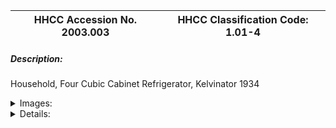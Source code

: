 | **HHCC Accession No. 2003.003** |**HHCC Classification Code:  1.01-4**|
| ----------- | ----------- |
##### Description:
Household, Four Cubic Cabinet Refrigerator, Kelvinator 1934


<details>
	<summary>Images:</summary>
<div class="gallery gallery-wrapper--full" contenteditable="false" data-is-empty="false" data-translation="Add images" data-columns="6">
<figure class="gallery__item"><a href="#DOMAIN_NAME#gallery/1.01-4b.jpg" data-size="512x768"><img src="#DOMAIN_NAME#gallery/1.01-4b-thumbnail.jpg" alt=""></a></figure>
<figure class="gallery__item"><a href="#DOMAIN_NAME#gallery/1.01-4c.jpg" data-size="512x768"><img src="#DOMAIN_NAME#gallery/1.01-4c-thumbnail.jpg" alt=""></a></figure>
<figure class="gallery__item"><a href="#DOMAIN_NAME#gallery/1.01-4d.jpg" data-size="512x768"><img src="#DOMAIN_NAME#gallery/1.01-4d-thumbnail.jpg" alt=""></a></figure>
<figure class="gallery__item"><a href="#DOMAIN_NAME#gallery/1.01-4.jpg" data-size="512x768"><img src="#DOMAIN_NAME#gallery/1.01-4-thumbnail.jpg" alt=""></a></figure>
<figure class="gallery__item"><a href="#DOMAIN_NAME#gallery/1.01-4a.jpg" data-size="512x768"><img src="#DOMAIN_NAME#gallery/1.01-4a-thumbnail.jpg" alt=""></a></figure>
</div>
</details>


<details>
	<summary>Details:</summary>

##### Group:
1.01 Unitary Refrig and A/C Equipment and Systems - Household Cabinet Refrigerators

##### Make:
Kelvinator

##### Manufacturer:
Kelvinator of Canada, London Ontario

##### Model:
N, See Note #1

##### Serial No.:
See Note #1

##### Size:
24x23x51'

##### Weight:
250 lbs.

##### Circa:
1934

##### Rating:
Rare, Exhibit quality

##### Patent Date/Number:


##### Provenance:
From York County (York Region) Ontario, once a rich agricultural hinterlands, attracting early settlement in the last years of the 18th century. Located on the north slopes of the Oak Ridges Moraine, within 20 miles of Toronto, the County would also attract early ex-urban development, to be come a wealthy market place for the emerging household and consumer technologies of the early and mid 20th century. 

This artifact was discovered in the 1950's in the used stock of T. H. Oliver, Refrigeration and Electric Sales and Service, Aurora, Ontario, an early worker in the field of agricultural, industrial and consumer technology.

##### Type and Design:
Operating system, compression refrigeration type, theoretical Carnot cycle. 
Design: unitary design and construction with insulated refrigerated cabinet, evaporator and expansion valve, and self-contained refrigerant condensing unit, electric motor driven. 

Refrigerating Unit (Condensing Unit): Type: Self-contained condensing unit with belt driven compressor, single-phase electric motor, and air-cooled condenser. Design: Non-hermetic design, steel base with coil spring mounting, 

Evaporator: Original Kelvinator porcelain on steel, high side float evaporator Part No. 13561 upgraded with Kelvinator stainless steel 'modernizing' evaporator Part No. 122628 (See THOC Ref.. 1.6, P23).

##### Construction:


##### Material:


##### Special Features:


##### Accessories:


##### Capacities:


##### Performance Characteristics:


##### Operation:


##### Control and Regulation:


##### Targeted Market Segment:


##### Consumer Acceptance:


##### Merchandising:


##### Market Price:


##### Technological Significance:
Unitary Refrigeration Equipment: The idea of a unitary piece of refrigeration or air conditioning equipment was a significant one in its own right, one that had to wait its time. The scientists, engineers and inventors in the early years of the 20th century were intrigued and obsessed with the power of the technology and of its possible market potential. What they saw was the newly discovered principles of physics and heat engines - following, for example, the early works of Carnot, Faraday, Kelvin, and the later work of Perkins, Larsen and Carrier, to name a few. 

They understood the promise of the technology for the public good, not to say its consumer sales potential. Early engineering work advanced on a multiple fronts with development of compressors, heat exchangers, valves and piping variously strung together in configurations that would be found to work, but only after much experimentation.

The arrival of unitary equipment, all those parts organised into a single whole, a single unit of construction, a 'black box', that could be offered to the consumer market was a significant technological and cultural event. Technologically the refrigerator would need to be seen to be safe, reliable, maintainable and useful. As well, in order to attract the development capital needed, it must be seen as potentially saleable and affordable, contributing to life's needs and desires. Its socio- cultural and economic significance was marked, for it would change much. As Canadians we would quickly come enjoy potentially healthier lives, expect new levels of comfort and convenience, with a broader, safer, more diverse and enjoyable diet. 

Canadians would quickly come to think of their day differently, for the day would be defined and punctuated in different ways than ever before, as a result of the introduction of modern, electric, household appliances, of which refrigerators, freezers and room air conditioners would be a central part, by the mid 20th century 

J. M Larsen produced a manually operated household refrigerator of sorts in 1913, but it was not until 1918 that the Kelvinator Company marketed the first automatic, unitary refrigerator for the home. In that year, it is reported to have sold sixty-seven machines. (See Note 1) The historic artifacts in Group 1.00, Unitary Equipment, including significant samplings the early work of Kelvinator of Canada, provide a rare view of the evolution of unitary refrigeration and air conditioning applications, as they evolved in Canada in the first half of the 20th century. 

For those formative years, the artifacts in this Group, 1.00,  are typical of the offerings of the Canadian refrigeration and air conditioning industry. They personified the applications found in the homes, farms and commercial premises of the period for, those that could afford life's new amenities of comfort, convenience and privilege. 

This Specimen: This machine symbolises a unique period in the development of the industry. It was part of the first growth period of the household refrigerator as a mass consumer good, moving beyond the embryonic years and the exclusive appeal to the elite market ' once believed to be the only market. A second significant growth period would follow the pent up consumer demand of the late 1940's a consequence of the Second World War. At that time, it was a first-time buyer's market without trade-ins to be contended with. But for now the industry was targeting the first time buyer of modest means. It was a 'refrigerator in every kitchen marketing' ' following the lead of ther auto industry.

##### Industrial Significance:
By the early 1930's it was realized that the much hoped for growth period of the industry, like that of the automobile industry, would come not from the manufacture and sale of high-end products, but also through the production of much more popularly affordable machines for middle class consumption, ones configured much better for the kitchens of the nation. - This refrigerator represents the early 1930's market response to 'the refrigerator in every kitchen' movement, paralleling the 'automobile in every garage' movement of the times. It was originally priced at a low of $216.00 (See Ref. 1.2, Section 2, Form, C4916AA, price list dated Feb. 1 1935), for a replacement price in 1996 dollars of $2,650 - yet still a very sizeable investment for most households.

##### Socio-economic Significance:
It was a period of rapid technological change, with new materials, manufacturing methods, as well as new innovations in the design and development of compressors, evaporator and condensing systems, flow controls and electric motors all contributing to quieter, more efficient and better performing machines. 

It was also a period in which the economics and ethics of the times, as well as engineering practices in system design and construction, readily supported technological change with out creating undue obsolescence. The 'open systems' of the early 1930's allowed for changes to new refrigerants as they were introduced ( This machine was converted from original S02 to CH3CL to F12), to new style evaporators and flow control systems, as well as to new quieter, and efficient electric motors.

Kelvinator promoted its 'modernization and revamp program' (See Ref. 1.8, Bulletin No. 35-108. Sept. 1935) providing the engineering support needed for its dealers and the service industry. As a result any of these sturdy (400 lb.) machines were in operation well into the 1950's, some, such as this specimen, surviving well into the 1960's, having gone through many retrofits, lives and owners.

##### Socio-cultural Significance:


##### Donor:
G. Leslie Oliver, The T. H. Oliver HVACR Collection

##### HHCC Storage Location:


##### Tracking:


##### Bibliographic References:
ThumbNail Profile see THOC Ref doc OC9908B

##### Notes:
Note #1: Cabinet model N, Part No, 25471, serial 0101534, see Ref 1.7, form 1670, Nov.1934; Ref 1.3, P. 73 for specifications 
Condensing Unit Model A9116, Serial 33805

##### Related Reports:
:
</details>
